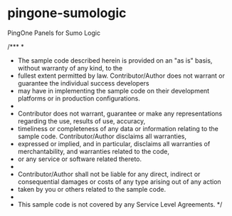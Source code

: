 # pingone-sumologic
PingOne Panels for Sumo Logic

/***
 *
 * The sample code described herein is provided on an "as is" basis, without warranty of any kind, to the
 * fullest extent permitted by law. Contributor/Author does not warrant or guarantee the individual success developers
 * may have in implementing the sample code on their development platforms or in production configurations.
 *
 * Contributor does not warrant, guarantee or make any representations regarding the use, results of use, accuracy,
 * timeliness or completeness of any data or information relating to the sample code. Contributor/Author disclaims all warranties,
 * expressed or implied, and in particular, disclaims all warranties of merchantability, and warranties related to the code,
 * or any service or software related thereto.
 *
 * Contributor/Author shall not be liable for any direct, indirect or consequential damages or costs of any type arising out of any action
 * taken by you or others related to the sample code.
 *
 * This sample code is not covered by any Service Level Agreements.
 */
